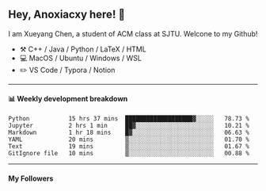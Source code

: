 <!--
**Anoxiacxy/Anoxiacxy** is a ✨ _special_ ✨ repository because its `README.md` (this file) appears on your GitHub profile.

Here are some ideas to get you started:

- 🔭 I’m currently working on ...
- 🌱 I’m currently learning ...
- 👯 I’m looking to collaborate on ...
- 🤔 I’m looking for help with ...
- 💬 Ask me about ...
- 📫 How to reach me: ...
- 😄 Pronouns: ...
- ⚡ Fun fact: ...
-->

## Hey, Anoxiacxy here! :wave:

I am Xueyang Chen, a student of ACM class at SJTU. Welcone to my Github!

-   :hammer_and_pick: C++ / Java / Python / LaTeX / HTML
-   :computer: MacOS / Ubuntu / Windows / WSL
-   :pencil2: VS Code / Typora / Notion



<!--
#### :sparkles: My followers
-->

<!--START_SECTION:top-followers-->
<!--END_SECTION:top-followers-->

---

#### :bar_chart: Weekly development breakdown

<!--START_SECTION:waka-->

```text
Python           15 hrs 37 mins  ███████████████████▓░░░░░   78.73 %
Jupyter          2 hrs 1 min     ██▓░░░░░░░░░░░░░░░░░░░░░░   10.21 %
Markdown         1 hr 18 mins    █▓░░░░░░░░░░░░░░░░░░░░░░░   06.63 %
YAML             20 mins         ▒░░░░░░░░░░░░░░░░░░░░░░░░   01.70 %
Text             19 mins         ▒░░░░░░░░░░░░░░░░░░░░░░░░   01.67 %
GitIgnore file   10 mins         ▒░░░░░░░░░░░░░░░░░░░░░░░░   00.88 %
```

<!--END_SECTION:waka-->

---

#### My Followers
<!--START_SECTION:top-followers-->
<!--END_SECTION:top-followers-->
